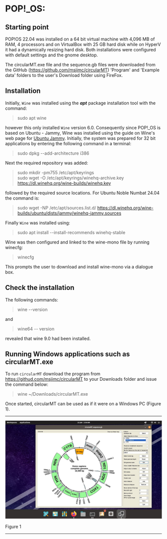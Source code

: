 # POP!_OS:

## Starting point
POP!OS 22.04 was installed on a 64 bit virtual machine with 4,096 MB of RAM, 4 processors and on VirtualBox with 25 GB hard disk while on HyperV it had a dynamically resizing hard disk. Both installations were configured with default settings and the gnome desktop.

The circularMT.exe file and the sequence.gb files were downloaded from the GitHub (https://github.com/msjimc/circularMT) 'Program' and 'Example data' folders to the user's Download folder using FireFox. 


## Installation

Initially, ```Wine``` was installed using the ***apt*** package installation tool with the command:

> sudo apt wine

however this only installed ```Wine``` version 6.0. Consequently since POP!_OS is based on Ubuntu - Jammy, Wine was installed using the guide on Wine's web page for [Ubuntu Jammy](https://wiki.winehq.org/Ubuntu).  Initially, the system was prepared for 32 bit applications by entering the following command in a terminal:

> sudo dpkg --add-architecture i386 

Next the required repository was added:

> sudo mkdir -pm755 /etc/apt/keyrings  
> sudo wget -O /etc/apt/keyrings/winehq-archive.key https://dl.winehq.org/wine-builds/winehq.key

followed by the required source locations. For Ubuntu Noble Numbat 24.04 the command is:

> sudo wget -NP /etc/apt/sources.list.d/ https://dl.winehq.org/wine-builds/ubuntu/dists/jammy/winehq-jammy.sources

Finally ```Wine``` was installed using:

> sudo apt install --install-recommends winehq-stable

Wine was then configured and linked to the wine-mono file by running winecfg:

> winecfg

This prompts the user to download and install wine-mono via a dialogue box.

## Check the installation

The following commands:

> wine --version  

and 

> wine64 -- version

revealed that wine 9.0 had been installed.

## Running Windows applications such as circularMT.exe

 To run ```circularMT``` download the program from https://githud.com/msjimc/circularMT to your Downloads folder and issue the command below:

> wine ~/Downloads/circularMT.exe 

Once started, circularMT can be used as if it were on a Windows PC (Figure 1).

<hr />

![Figure 1](images/pop_OS_figure1.jpg)

Figure 1

<hr />
